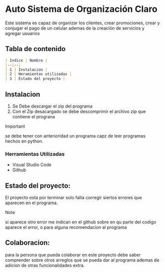 # Auto Sistema de Organización Claro

Este sistema es capaz de organizar los clientes, crear promociones, crear y conjugar el pago de un celular ademas de la creación de servicios y agregar usuarios

## Tabla de contenido
```markdown
| Indice | Nombre | 
|--|--|
| 1 | Instalacion | 
| 2 | Heramientas utilizadas |
| 3 | Estado del proyecto |
```


## Instalacion
1. Se Debe descargar el zip del programa
2. Con el Zip desacargado se debe descomprimir el archivo zip que contiene el prograna

> [!IMPORTANT]
> se debe tener con anterioridad un programa capz de leer programas hechos en python.

### Herramientas Utilizadas

+ Visual Studio Code
+ Github

## Estado del proyecto:

El proyecto esta por terminar solo falta corregir siertos errores que aparecen  en el programa.
> [!NOTE]
> si aparece otro error me indican en el github sobre en qu parte del codigo aparece el error, o para alguna recomendacion al programa

## Colaboracion:
para la persona que pueda colaborar en este proyecto debe saber comprender sobre otros arreglos que se pueda dar al programa ademas de adicion de otras funcionalidades extra.
